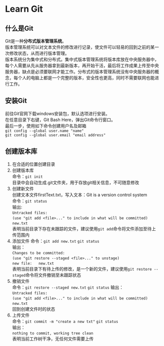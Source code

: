 # Learn Git
## 什么是Git
Git是一种**分布式版本管理系统**。  
版本管理系统可以对文本文件的修改进行记录，使文件可以轻易的回到之前的某一次修改状态，从而进行版本管理。  
版本系统分为集中式和分布式。集中式版本管理系统将版本库放在中央服务器中，每个人需要从先从服务器拿到最新版本，再开始干活，最后将工作成果上传至中央服务器，缺点是必须要联网才能工作。分布式的版本管理系统没有中央服务器的概念，每个人的电脑上都是一个完整的版本，安全性也更高，同时不需要联网也能进行工作。
## 安装Git
前往Git官网下载windows安装包，默认选项进行安装。  
在任意目录下右键，Git Bash Here，弹出Git命令行窗口。  
最后一步，使用如下命令创建用户名及邮箱  
`git config --global user.name "name"`  
`git config --global user.email "email address"`  
## 创建版本库
1. 在合适的位置创建目录
2. 创建版本库  
命令：`git init`  
目录中会自动生成.git文件夹，用于存放git相关信息，不可随意修改  
3. 创建新文件  
创建文本文件firstText.txt，写入文本：Git is a version control system  
命令：`git status`  
输出:  
`Untracked files: `  
`(use "git add <file>..." to include in what will be committed)`   
`new.txt`   
表明当前目录下存在未跟踪的文件，建议使用`git add`命令将文件添加至待上传范围内  
4. 添加文件
命令：`git add new.txt`  `git status`   
输出：  
`Changes to be committed:`  
`(use "git restore --staged <file>..." to unstage)`  
`new file:   new.txt`   
表明当前目录下有待上传的修改，是一个新的文件，建议使用`git restore --staged`命令将文件撤销至未跟踪状态  
5. 撤销文件  
命令：`git restore --staged new.txt` `git status`
输出：  
`Untracked files: `  
`(use "git add <file>..." to include in what will be committed)`   
`new.txt`   
回到创建文件时的状态
6. 上传文件  
命令：`git commit -m "create a new txt"` `git status`   
输出：  
`nothing to commit, working tree clean`   
表明当前工作树干净，无任何文件需要上传  


